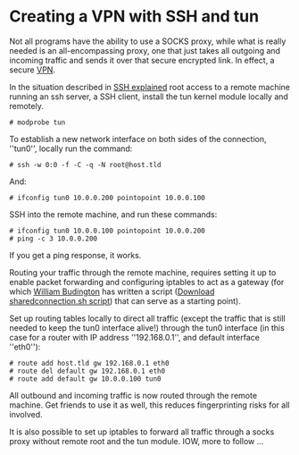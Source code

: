 # Creating a VPN with SSH and tun

Not all programs have the ability to use a SOCKS proxy, while what is really needed is an all-encompassing proxy, one that just takes all outgoing and incoming traffic and sends it over that secure encrypted link. In effect, a secure [VPN](vpn.md).

In the situation described in [SSH explained](ssh.md) root access to a remote machine running an ssh server, a SSH client, install the tun kernel module locally and remotely.

    # modprobe tun    
    
To establish a new network interface on both sides of the connection, ''tun0'', locally run the command:

    # ssh -w 0:0 -f -C -q -N root@host.tld    

And:

    # ifconfig tun0 10.0.0.200 pointopoint 10.0.0.100    

SSH into the remote machine, and run these commands:

    # ifconfig tun0 10.0.0.100 pointopoint 10.0.0.200
    # ping -c 3 10.0.0.200    

If you get a ping response, it works. 

Routing your traffic through the remote machine, requires setting it up to enable packet forwarding and configuring iptables to act as a gateway (for which [William Budington](https://www.inputoutput.io) has written a script ([Download sharedconnection.sh script](https://www.inputoutput.io/shareconnection.sh)) that can serve as a starting point). 

Set up routing tables locally to direct all traffic (except the traffic that is still needed to keep the tun0 interface alive!) through the tun0 interface (in this case for a router with IP address ''192.168.0.1'', and default interface ''eth0''):

    # route add host.tld gw 192.168.0.1 eth0
    # route del default gw 192.168.0.1 eth0
    # route add default gw 10.0.0.100 tun0    

All outbound and incoming traffic is now routed through the remote machine. Get friends to use it as well, this reduces fingerprinting risks for all involved.

It is also possible to set up iptables to forward all traffic through a socks proxy without remote root and the tun module. IOW, more to follow ...
